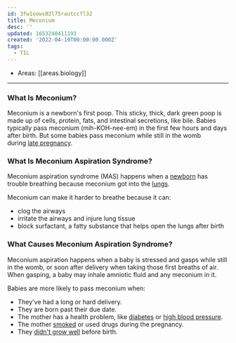 ```yaml
---
id: 3fw1oows02l75rautccfl32
title: Meconium
desc: ''
updated: 1653240411193
created: '2022-04-19T00:00:00.000Z'
tags:
  - TIL
---
```


- Areas: [[areas.biology]]

---

### What Is Meconium?

Meconium is a newborn's first poop. This sticky, thick, dark green poop is made up of cells, protein, fats, and intestinal secretions, like bile. Babies typically pass meconium (mih-KOH-nee-em) in the first few hours and days after birth. But some babies pass meconium while still in the womb during [late pregnancy](https://kidshealth.org/en/parents/pregnancy-calendar-intro.html).

### What Is Meconium Aspiration Syndrome?

Meconium aspiration syndrome (MAS) happens when a [newborn](https://kidshealth.org/en/parents/checkup-hospital.html) has trouble breathing because meconium got into the [lungs](https://kidshealth.org/en/parents/lungs.html).

Meconium can make it harder to breathe because it can:

- clog the airways
- irritate the airways and injure lung tissue
- block surfactant, a fatty substance that helps open the lungs after birth

### What Causes Meconium Aspiration Syndrome?

Meconium aspiration happens when a baby is stressed and gasps while still in the womb, or soon after delivery when taking those first breaths of air. When gasping, a baby may inhale amniotic fluid and any meconium in it.

Babies are more likely to pass meconium when:

- They've had a long or hard delivery.
- They are born past their due date.
- The mother has a health problem, like [diabetes](https://kidshealth.org/en/parents/gestational-diabetes.html) or [high blood pressure](https://kidshealth.org/en/parents/hypertension.html).
- The mother [smoked](https://kidshealth.org/en/parents/preg-smoking.html) or used drugs during the pregnancy.
- They [didn't grow well](https://kidshealth.org/en/parents/iugr.html) before birth.
